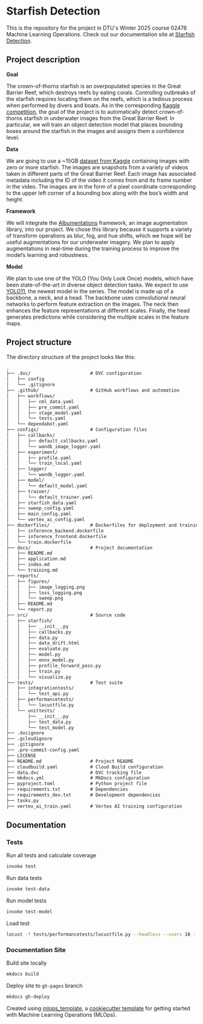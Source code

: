 # Starfish Detection
This is the repository for the project in DTU's Winter 2025 course 02476 Machine Learning Operations. Check out our documentation site at [Starfish Detection](https://mmmmaja.github.io/starfishDetection/).

## Project description

**Goal**

The crown-of-thorns starfish is an overpopulated species in the Great Barrier Reef, which destroys reefs by eating corals. Controlling outbreaks of the starfish requires locating them on the reefs, which is a tedious process when performed by divers and boats. As in the corresponding [Kaggle competition](https://www.kaggle.com/competitions/tensorflow-great-barrier-reef/overview), the goal of the project is to automatically detect crown-of-thorns starfish in underwater images from the Great Barrier Reef. In particular, we will train an object detection model that places bounding boxes around the starfish in the images and assigns them a confidence level.

**Data**

We are going to use a ~15GB [dataset from Kaggle](https://www.kaggle.com/competitions/tensorflow-great-barrier-reef/data) containing images with zero or more starfish. The images are snapshots from a variety of videos taken in different parts of the Great Barrier Reef. Each image has associated metadata including the ID of the video it comes from and its frame number in the video. The images are in the form of a pixel coordinate corresponding to the upper left corner of a bounding box along with the box’s width and height.

**Framework**

We will integrate the [Albumentations](https://albumentations.ai) framework, an image augmentation library, into our project. We chose this library because it supports a variety of transform operations as blur, fog, and hue shifts, which we hope will be useful augmentations for our underwater imagery. We plan to apply augmentations in real-time during the training process to improve the model’s learning and robustness.

**Model**

We plan to use one of the YOLO (You Only Look Once) models, which have been state-of-the-art in diverse object detection tasks. We expect to use [YOLO11](https://docs.ultralytics.com/models/yolo11/#citations-and-acknowledgements), the newest model in the series. The model is made up of a backbone, a neck, and a head. The backbone uses convolutional neural networks to perform feature extraction on the images. The neck then enhances the feature representations at different scales. Finally, the head generates predictions while considering the multiple scales in the feature maps.


## Project structure

The directory structure of the project looks like this:
```txt
.
├── .dvc/                      # DVC configuration
│   ├── config
│   └── .gitignore
├── .github/                   # GitHub workflows and automation
│   ├── workflows/
│   │   ├── cml_data.yaml
│   │   ├── pre_commit.yaml
│   │   ├── stage_model.yaml
│   │   └── tests.yaml
│   └── dependabot.yaml
├── configs/                   # Configuration files
│   ├── callbacks/
│   │   ├── default_callbacks.yaml
│   │   └── wandb_image_logger.yaml
│   ├── experiment/
│   │   ├── profile.yaml
│   │   └── train_local.yaml
│   ├── logger/
│   │   └── wandb_logger.yaml
│   ├── model/
│   │   └── default_model.yaml
│   ├── trainer/
│   │   └── default_trainer.yaml
│   ├── starfish_data.yaml
│   ├── sweep_config.yaml
│   ├── main_config.yaml
│   └── vertex_ai_config.yaml
├── dockerfiles/               # Dockerfiles for deployment and training
│   ├── inference_backend.dockerfile
│   ├── inference_frontend.dockerfile
│   └── train.dockerfile
├── docs/                      # Project documentation
│   ├── README.md
│   ├── application.md
│   ├── index.md
│   └── training.md
├── reports/
│   ├── figures/
│   │   ├── image_logging.png
│   │   ├── loss_logging.png
│   │   └── sweep.png
│   ├── README.md
│   └── report.py
├── src/                       # Source code
│   ├── starfish/
│   │   ├── __init__.py
│   │   ├── callbacks.py
│   │   ├── data.py
│   │   ├── data_drift.html
│   │   ├── evaluate.py
│   │   ├── model.py
│   │   ├── onnx_model.py
│   │   ├── profile_forward_pass.py
│   │   ├── train.py
│   │   └── visualize.py
├── tests/                     # Test suite
│   ├── integrationtests/
│   │   └── test_api.py
│   ├── performancetests/
│   │   └── locustfile.py
│   └── unittests/
│       ├── __init__.py
│       ├── test_data.py
│       └── test_model.py
├── .dvcignore
├── .gcloudignore
├── .gitignore
├── .pre-commit-config.yaml
├── LICENSE
├── README.md                  # Project README
├── cloudbuild.yaml            # Cloud Build configuration
├── data.dvc                   # DVC tracking file
├── mkdocs.yml                 # MkDocs configuration
├── pyproject.toml             # Python project file
├── requirements.txt           # Dependencies
├── requirements_dev.txt       # Development dependencies
├── tasks.py
├── vertex_ai_train.yaml       # Vertex AI training configuration

```

## Documentation

### Tests
Run all tests and calculate coverage
```bash
invoke test
```
Run data tests
```bash
invoke test-data
```
Run model tests
```bash
invoke test-model
```
Load test
```bash
locust -f tests/performancetests/locustfile.py --headless --users 10 --spawn-rate 1 --run-time 1m --host https://backend-638730968773.us-central1.run.app
```

### Documentation Site
Build site locally
```bash
mkdocs build
```
Deploy site to `gh-pages` branch
```bash
mkdocs gh-deploy
```

Created using [mlops_template](https://github.com/SkafteNicki/mlops_template),
a [cookiecutter template](https://github.com/cookiecutter/cookiecutter) for getting
started with Machine Learning Operations (MLOps).
